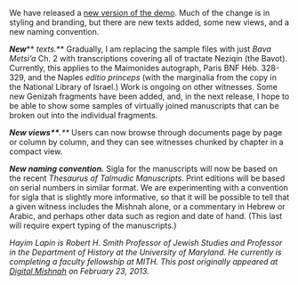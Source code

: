 We have released a [new version of the demo](http://dev.digitalmishnah.org/viewer/text/). Much of the change is in styling and branding, but there are new texts added, some new views, and a new naming convention.

_**New**_** _texts._** Gradually, I am replacing the sample files with just _Bava Metsi’a_ Ch. 2 with transcriptions covering all of tractate Neziqin (the Bavot). Currently, this applies to the Maimonides autograph, Paris BNF Héb. 328-329, and the Naples _editio princeps_ (with the marginalia from the copy in the National Library of Israel.) Work is ongoing on other witnesses. Some new Genizah fragments have been added, and, in the next release, I hope to be able to show some samples of virtually joined manuscripts that can be broken out into the individual fragments.

_**New views\*\***.\*\*_ Users can now browse through documents page by page or column by column, and they can see witnesses chunked by chapter in a compact view.

_**New naming convention.**_ Sigla for the manuscripts will now be based on the recent _Thesaurus of Talmudic Manuscripts_. Print editions will be based on serial numbers in similar format. We are experimenting with a convention for sigla that is slightly more informative, so that it will be possible to tell that a given witness includes the Mishnah alone, or a commentary in Hebrew or Arabic, and perhaps other data such as region and date of hand. (This last will require expert typing of the manuscripts.)

_Hayim Lapin is Robert H. Smith Professor of Jewish Studies and Professor in the Department of History at the University of Maryland. He currently is completing a faculty fellowship at MITH. This post originally appeared at [Digital Mishnah](http://www.digitalmishnah.org/uncategorized/live-demo/) on February 23, 2013._